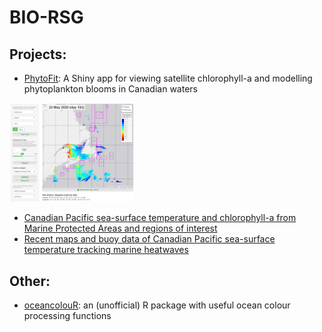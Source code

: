 # BIO-RSG

## Projects:

* [PhytoFit](https://github.com/BIO-RSG/PhytoFit): A Shiny app for viewing satellite chlorophyll-a and modelling phytoplankton blooms in Canadian waters
<a target="_blank" href="images/screencap01.png">
<img src="images/screencap01.png" alt="Screencap of the PhytoFit app" width="200"/>
</a>

* [Canadian Pacific sea-surface temperature and chlorophyll-a from Marine Protected Areas and regions of interest](https://bio-rsg.github.io/SST_Chla_Report.html)
* [Recent maps and buoy data of Canadian Pacific sea-surface temperature tracking marine heatwaves](https://github.com/BIO-RSG/Pacific_SST_NRT_Monitoring)

## Other:

* [oceancolouR](https://github.com/BIO-RSG/oceancolouR): an (unofficial) R package with useful ocean colour processing functions
